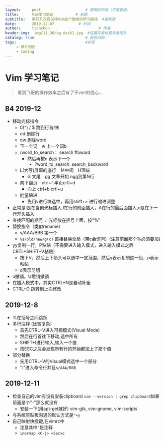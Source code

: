 ```yaml
---
layout:     post                    # 使用的布局（不需要改）
title:      Vim学习笔记          # 标题 
subtitle:   第好几次尝试冲Vim这个陡峭的学习曲线  #副标题
date:       2019-12-07           # 时间
author:     tianchen                      # 作者
header-img:  img/11_30/bg-desk1.jpg  #这篇文章标题背景图片  
catalog: true                       # 是否归档
tags:                               #标签
     - 碎片知识
     - Coding
---
```


# Vim 学习笔记

> 看到飞哥的操作效率之后有了干vim的信心...

## B4 2019-12
* 移动光标指令
    * 0(^) / $ 跳到行首/末
    * dd 删除行
    * dw 删除word
    * 下一个词　w 上一个词b
    * /word_to_search： search ffoward
      * 然后再按n 表示下一个
        * ?word_to_search:   search_backward
    *  L(大写)屏幕的底行　Ｍ中间　H顶端
        * G 文尾　gg 文章开始  ngg到第N行
    * 向下翻页　ctrl+f  半页crtl+d  
        * 向上 ctrl+b     crtl+u    
    * 批量缩进
      * 先用v进行块选中，再用shift+> 进行缩进调整
* 正常是i是在当前光标插入,I在行的前面插入，A在行的最后面插入,o是在下一行开头插入
* 查找匹配的括号： 光标放在括号上面，按“%”
* 替换指令（类似rename）
    * s/AAA/BBB  第一个
    * ```%s/old/new/g(c)``` 直接替换全局（带c会询问）(注意前面那个%必须要加)
* yy复制一行，P粘贴（不需要进入输入模式，进入输入模式之后CRTL+SHIFT+V粘贴）
  * 按下V，然后上下箭头可以选中一定范围，然后y表示复制这一段，p表示粘贴
  * d表示剪切
* u撤销，U撤销撤销
* 在插入模式中，其实CTRL+N是自动补全
* CTRL+O 跳转到上次修改

## 2019-12-8
* %在括号之间跳跃
* 多行注释 (比较复杂)
  * 首先CTRL+V进入可视模式(Visual Mode)
  * 然后在行首往下移动,选中所有
  * SHIFT+I进行输入,输入一个值
  * 按ESC之后会发现所有行的开始都加上了那个值
* 部分替换
  * 先用CTRL+V的Visual模式选中一个部分
  * ":"进入命令行并且```s/AAA/BBB```

## 2019-12-11
* 检查自己的vim有没有安装clipboard ```vim --version | grep clipboard```如果前面是个"-"那么就没有
  * 安装一下(用apt-get就好) vim-gtk, vim-gnome, vim-scripts
* 与系统剪贴板沟通的默认方式是```"+y```
* 自己映射快捷键,在vimrc中
  * 注意其中```"```是注释
  * ```inormap <C-j> <Esc>o```